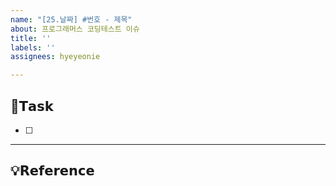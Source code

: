 ```yaml
---
name: "[25.날짜] #번호 - 제목"
about: 프로그래머스 코딩테스트 이슈
title: ''
labels: ''
assignees: hyeyeonie

---
```


## 📌𝗧𝗮𝘀𝗸
- [ ] 

---

## 💡𝗥𝗲𝗳𝗲𝗿𝗲𝗻𝗰𝗲
